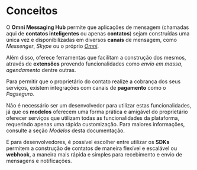 # Conceitos

O **Omni Messaging Hub** permite que aplicações de mensagem (chamadas aqui de **contatos inteligentes** ou apenas **contatos**) sejam construídas uma única vez e disponibilizadas em diversos **canais** de mensagem, como *Messenger*, *Skype* ou o próprio [*Omni*](https://play.google.com/store/apps/details?id=net.take.omni). 

Além disso, oferece ferramentas que facilitam a construção dos mesmos, através de **extensões** provendo funcionalidades como *envio em massa*, *agendamento* dentre outras.

Para permitir que o proprietário do contato realize a cobrança dos seus serviços, existem integrações com canais de **pagamento** como o *Pagseguro*.

Não é necessário ser um desenvolvedor para utilizar estas funcionalidades, já que os **modelos** oferecem uma forma prática e amigável do proprietário oferecer serviços que utilizam todas as funcionalidades da plataforma, requerindo apenas uma rápida customização. Para maiores informações, consulte a seção *Modelos* desta documentação.

E para desenvolvedores, é possível escolher entre utilizar os **SDKs** permitem a construção de contatos de maneira flexível e escalável ou **webhook**, a maneira mais rápida e simples para recebimento e envio de mensagens e notificações.
